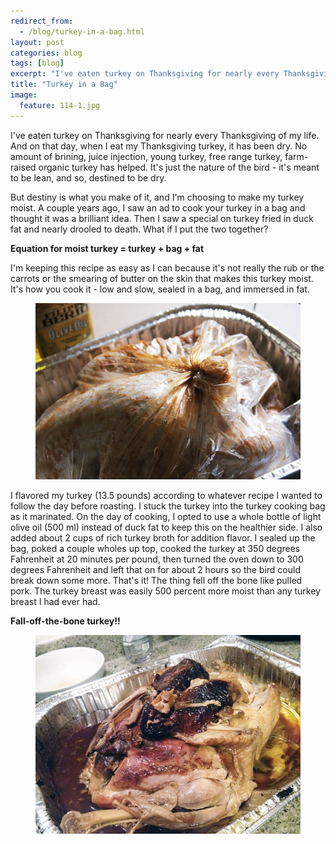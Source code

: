 ```yaml
---
redirect_from: 
  - /blog/turkey-in-a-bag.html
layout: post
categories: blog
tags: [blog]
excerpt: "I've eaten turkey on Thanksgiving for nearly every Thanksgiving of my life.  And on that day, when I eat my Thanksgiving turkey, it has been dry.  No amount of brining, juice injection, young turkey, free range turkey, farm-raised organic turkey has helped.  It's just the nature of the bird - it's meant to be lean, and so, destined to be dry."
title: "Turkey in a Bag"
image:
  feature: 114-1.jpg
---
```


I've eaten turkey on Thanksgiving for nearly every Thanksgiving of my life.  And on that day, when I eat my Thanksgiving turkey, it has been dry.  No amount of brining, juice injection, young turkey, free range turkey, farm-raised organic turkey has helped.  It's just the nature of the bird - it's meant to be lean, and so, destined to be dry.

But destiny is what you make of it, and I'm choosing to make my turkey moist.  A couple years ago, I saw an ad to cook your turkey in a bag and thought it was a brilliant idea.  Then I saw a special on turkey fried in duck fat and nearly drooled to death.  What if I put the two together?

__Equation for moist turkey = turkey + bag + fat__

I'm keeping this recipe as easy as I can because it's not really the rub or the carrots or the smearing of butter on the skin that makes this turkey moist.  It's how you cook it - low and slow, sealed in a bag, and immersed in fat.  

<figure> <img src='/images/114-3.jpg'> </figure>


I flavored my turkey (13.5 pounds) according to whatever recipe I wanted to follow the day before roasting.  I stuck the turkey into the turkey cooking bag as it marinated.  On the day of cooking, I opted to use a whole bottle of light olive oil (500 ml) instead of duck fat to keep this on the healthier side.  I also added about 2 cups of rich turkey broth for addition flavor.  I sealed up the bag, poked a couple wholes up top, cooked the turkey at 350 degrees Fahrenheit at 20 minutes per pound, then turned the oven down to 300 degrees Fahrenheit and left that on for about 2 hours so the bird could break down some more.  That's it!  The thing fell off the bone like pulled pork.  The turkey breast was easily 500 percent more moist than any turkey breast I had ever had.

__Fall-off-the-bone turkey!!__

<figure> <img src='/images/114-2.jpg'> </figure>
